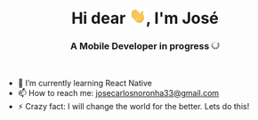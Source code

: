 <h1 align="center">Hi dear <img src="./hi.gif" width="30px">, I'm José</h1>
<h3 align="center">A Mobile Developer in progress <img src="./carregando.gif" width="15px"></h3><br/>

<!--
**JoseCarlos33/JoseCarlos33** is a ✨ _special_ ✨ repository because its `README.md` (this file) appears on your GitHub profile.-->

- 🌱 I’m currently learning React Native
- 📫 How to reach me: josecarlosnoronha33@gmail.com
- ⚡ Crazy fact: I will change the world for the better. Lets do this!

